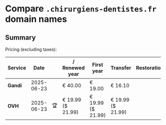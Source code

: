 # Compare `.chirurgiens-dentistes.fr` domain names

## Summary

Pricing (excluding taxes):

| Service | Date |  | / Renewed year | First year | Transfer | Restoration |
|--|--|--|--|--|--|--|
| **Gandi** | 2025-06-23 |  | € 40.00 | € 19.00 | € 16.10 |  |
| **OVH** | 2025-06-23 | 🏆 | € 19.99<br>($ 21.99) | € 19.99<br>($ 21.99) | € 19.99<br>($ 21.99) |  |
